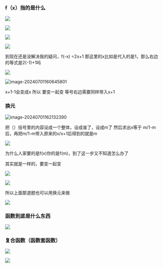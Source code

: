### f（x）指的是什么

![](/Users/yuebinghui/Documents/program/github/note/images/image-20240701153003465.png)

![](/Users/yuebinghui/Documents/program/github/note/images/image-20240701153346724.png)

![](/Users/yuebinghui/Documents/program/github/note/images/image-20240701154115960.png)

![](/Users/yuebinghui/Documents/program/github/note/images/image-20240701154126376.png)

到现在还是没解决我的疑问，f(-x) =2x+1 那这里的x比如是代入的是1，那么右边的等式是2(-1)+1吗

![](/Users/yuebinghui/Documents/program/github/note/images/image-20240701154945834.png)

![image-20240701160645801](/Users/yuebinghui/Documents/program/github/note/images/image-20240701160645801.png)

x+1-1会变成x 所以 要变一起变 等号右边需要同样带入x+1

### 换元

![image-20240701162132390](/Users/yuebinghui/Documents/program/github/note/images/image-20240701162132390.png)

把（）括号里的内容设成一个整体，设成谁了，设成m了
然后求出x等于 m/1-m 后，再把m/1-m带入原来的x/x+1后得到的就是m

![](/Users/yuebinghui/Documents/program/github/note/images/image-20240701163737900.png)

为什么人家要的是f(x)你的是f(m)，到了这一步又不知道怎么办了

其实就是一样的，要变一起变

![](/Users/yuebinghui/Documents/program/github/note/images/image-20240701163812247.png)

![](/Users/yuebinghui/Documents/program/github/note/images/image-20240701164014132.png)

所以上面那道题也可以用换元来做

![](/Users/yuebinghui/Documents/program/github/note/images/image-20240701164812458.png)

### 函数到底是什么东西

![](/Users/yuebinghui/Documents/program/github/note/images/image-20240701165209545.png)

### 复合函数（函数套函数）

![](/Users/yuebinghui/Documents/program/github/note/images/image-20240701180303026.png)

![](/Users/yuebinghui/Documents/program/github/note/images/image-20240701181016812.png)

## 